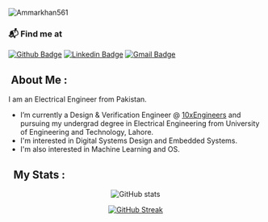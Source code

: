 

<p align="left">
  <img src="https://komarev.com/ghpvc/?username=Ammarkhan561&label=Profile%20views&color=0e75b6&style=flat" alt="Ammarkhan561" />
</p>

### 📬 Find me at
[![Github Badge](http://img.shields.io/badge/-Github-black?style=flat-square&logo=github&link=https://github.com/Ammarkhan561/)](https://github.com/Ammarkhan561/) 
[![Linkedin Badge](https://img.shields.io/badge/-LinkedIn-blue?style=flat-square&logo=Linkedin&logoColor=white&link=https://www.linkedin.com/in/hemanthkollipara/)](https://www.linkedin.com/in/ammarkhank561)
[![Gmail Badge](https://img.shields.io/badge/-Gmail-d14836?style=flat-square&logo=Gmail&logoColor=white&link=mailto:defcon.sentinal95@gmail.com)](mailto:ammar.sarwar@10xengineers.ai)

## &nbsp;About Me :

I am an Electrical Engineer from Pakistan.

- I’m currently a Design & Verification Engineer @ [10xEngineers](http://10xengineers.ai/) and pursuing my undergrad degree in Electrical Engineering from University of Engineering and Technology, Lahore.
- I'm interested in Digital Systems Design and Embedded Systems.
- I'm also interested in Machine Learning and OS.

## &nbsp; My Stats :

<div align="center">

  ![GitHub stats](https://github-readme-stats.vercel.app/api?username=Ammarkhan561&show_icons=true&theme=vision-friendly-dark)

  [![GitHub Streak](http://github-readme-streak-stats.herokuapp.com?user=Ammarkhan561&theme=dark&background=000000)](https://git.io/streak-stats)

</div>
